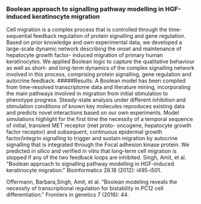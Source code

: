 ### Boolean approach to signalling pathway modelling in HGF-induced keratinocyte migration
Cell migration is a complex process that is controlled
through the time-sequential feedback regulation of protein signalling
and gene regulation. Based on prior knowledge and own
experimental data, we developed a large-scale dynamic network
describing the onset and maintenance of hepatocyte growth factor-
induced migration of primary human keratinocytes. We applied
Boolean logic to capture the qualitative behaviour as well as short-
and long-term dynamics of the complex signalling network involved
in this process, comprising protein signalling, gene regulation and
autocrine feedback.
#####Results: A Boolean model has been compiled from time-resolved
transcriptome data and literature mining, incorporating the main
pathways involved in migration from initial stimulation to phenotype
progress. Steady-state analysis under different inhibition and
stimulation conditions of known key molecules reproduces existing
data and predicts novel interactions based on our own experiments.
Model simulations highlight for the first time the necessity of a
temporal sequence of initial, transient MET receptor (met proto-
oncogene, hepatocyte growth factor receptor) and subsequent,
continuous epidermal growth factor/integrin signalling to trigger and
sustain migration by autocrine signalling that is integrated through
the Focal adhesion kinase protein. We predicted in silico and verified
in vitro that long-term cell migration is stopped if any of the two
feedback loops are inhibited.
Singh, Amit, et al. "Boolean approach to signalling pathway modelling in HGF-induced keratinocyte migration." Bioinformatics 28.18 (2012): i495-i501.

Offermann, Barbara,Singh, Amit,  et al. "Boolean modeling reveals the necessity of transcriptional regulation for bistability in PC12 cell differentiation." Frontiers in genetics 7 (2016): 44.
